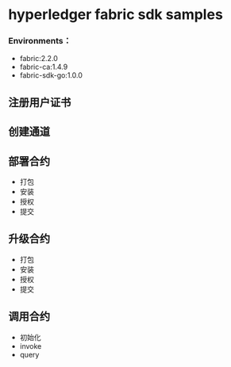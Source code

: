 # hyperledger fabric sdk samples

### Environments： 

* fabric:2.2.0
* fabric-ca:1.4.9  
* fabric-sdk-go:1.0.0

## 注册用户证书

## 创建通道

## 部署合约

* 打包
* 安装
* 授权
* 提交

## 升级合约

* 打包
* 安装
* 授权
* 提交

## 调用合约

* 初始化
* invoke
* query

